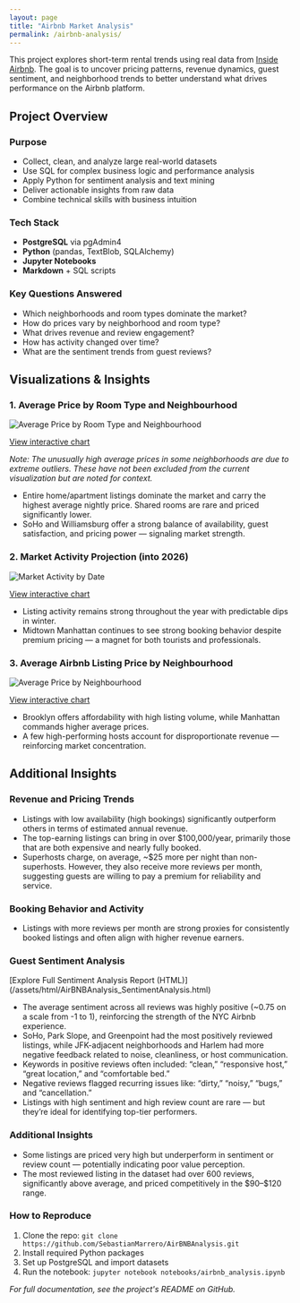 ```yaml
---
layout: page
title: "Airbnb Market Analysis"
permalink: /airbnb-analysis/
---
```


<p>This project explores short-term rental trends using real data from <a href="http://insideairbnb.com/get-the-data.html" target="_blank">Inside Airbnb</a>. The goal is to uncover pricing patterns, revenue dynamics, guest sentiment, and neighborhood trends to better understand what drives performance on the Airbnb platform.</p>

<h2>Project Overview</h2>

<h3>Purpose</h3>
<ul>
  <li>Collect, clean, and analyze large real-world datasets</li>
  <li>Use SQL for complex business logic and performance analysis</li>
  <li>Apply Python for sentiment analysis and text mining</li>
  <li>Deliver actionable insights from raw data</li>
  <li>Combine technical skills with business intuition</li>
</ul>

<h3>Tech Stack</h3>
<ul>
  <li><strong>PostgreSQL</strong> via pgAdmin4</li>
  <li><strong>Python</strong> (pandas, TextBlob, SQLAlchemy)</li>
  <li><strong>Jupyter Notebooks</strong></li>
  <li><strong>Markdown</strong> + SQL scripts</li>
</ul>

<h3>Key Questions Answered</h3>
<ul>
  <li>Which neighborhoods and room types dominate the market?</li>
  <li>How do prices vary by neighborhood and room type?</li>
  <li>What drives revenue and review engagement?</li>
  <li>How has activity changed over time?</li>
  <li>What are the sentiment trends from guest reviews?</li>
</ul>

<h2>Visualizations & Insights</h2>

<h3>1. Average Price by Room Type and Neighbourhood</h3>
<img src="{{ site.baseurl }}/assets/images/AveragePriceGroupedByNeighbourhood_RoomType.png" alt="Average Price by Room Type and Neighbourhood">
<p><a href="https://public.tableau.com/app/profile/sebastian.marrero/viz/AveragePricebyRoomTypeandNeighbourhood/Sheet1" target="_blank">View interactive chart</a></p>
<p><em>Note: The unusually high average prices in some neighborhoods are due to extreme outliers. These have not been excluded from the current visualization but are noted for context.</em></p>
<ul>
  <li>Entire home/apartment listings dominate the market and carry the highest average nightly price. Shared rooms are rare and priced significantly lower.</li>
  <li>SoHo and Williamsburg offer a strong balance of availability, guest satisfaction, and pricing power — signaling market strength.</li>
</ul>

<h3>2. Market Activity Projection (into 2026)</h3>
<img src="{{ site.baseurl }}/assets/images/MarketActivityByDate.png" alt="Market Activity by Date">
<p><a href="https://public.tableau.com/app/profile/sebastian.marrero/viz/AirBNBMarketActivityProjectioninto2026/Sheet1" target="_blank">View interactive chart</a></p>
<ul>
  <li>Listing activity remains strong throughout the year with predictable dips in winter.</li>
  <li>Midtown Manhattan continues to see strong booking behavior despite premium pricing — a magnet for both tourists and professionals.</li>
</ul>

<h3>3. Average Airbnb Listing Price by Neighbourhood</h3>
<img src="{{ site.baseurl }}/assets/images/Price_GroupedbyNeighbourhood.png" alt="Average Price by Neighbourhood">
<p><a href="https://public.tableau.com/app/profile/sebastian.marrero/viz/AverageAirBNBListingPricebyNeighbourhood/Sheet1" target="_blank">View interactive chart</a></p>
<ul>
  <li>Brooklyn offers affordability with high listing volume, while Manhattan commands higher average prices.</li>
  <li>A few high-performing hosts account for disproportionate revenue — reinforcing market concentration.</li>
</ul>


<h2>Additional Insights</h2>

<h3>Revenue and Pricing Trends</h3>
<ul>
  <li>Listings with low availability (high bookings) significantly outperform others in terms of estimated annual revenue.</li>
  <li>The top-earning listings can bring in over $100,000/year, primarily those that are both expensive and nearly fully booked.</li>
  <li>Superhosts charge, on average, ~$25 more per night than non-superhosts. However, they also receive more reviews per month, suggesting guests are willing to pay a premium for reliability and service.</li>
</ul>

<h3>Booking Behavior and Activity</h3>
<ul>
  <li>Listings with more reviews per month are strong proxies for consistently booked listings and often align with higher revenue earners.</li>
</ul>

<h3>Guest Sentiment Analysis</h3>
[Explore Full Sentiment Analysis Report (HTML)](/assets/html/AirBNBAnalysis_SentimentAnalysis.html)

<ul>
  <li>The average sentiment across all reviews was highly positive (~0.75 on a scale from -1 to 1), reinforcing the strength of the NYC Airbnb experience.</li>
  <li>SoHo, Park Slope, and Greenpoint had the most positively reviewed listings, while JFK-adjacent neighborhoods and Harlem had more negative feedback related to noise, cleanliness, or host communication.</li>
  <li>Keywords in positive reviews often included: “clean,” “responsive host,” “great location,” and “comfortable bed.”</li>
  <li>Negative reviews flagged recurring issues like: “dirty,” “noisy,” “bugs,” and “cancellation.”</li>
  <li>Listings with high sentiment and high review count are rare — but they’re ideal for identifying top-tier performers.</li>
</ul>

<h3>Additional Insights</h3>
<ul>
  <li>Some listings are priced very high but underperform in sentiment or review count — potentially indicating poor value perception.</li>
  <li>The most reviewed listing in the dataset had over 600 reviews, significantly above average, and priced competitively in the $90–$120 range.</li>
</ul>




<h3>How to Reproduce</h3>
<ol>
  <li>Clone the repo: <code>git clone https://github.com/SebastianMarrero/AirBNBAnalysis.git</code></li>
  <li>Install required Python packages</li>
  <li>Set up PostgreSQL and import datasets</li>
  <li>Run the notebook: <code>jupyter notebook notebooks/airbnb_analysis.ipynb</code></li>
</ol>

<p><em>For full documentation, see the project's README on GitHub.</em></p>
